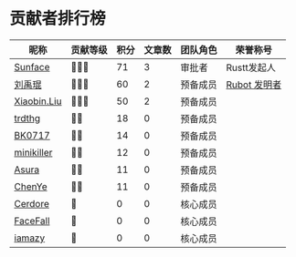 # 贡献者排行榜
| 昵称 | 贡献等级 | 积分 | 文章数 | 团队角色 | 荣誉称号 |
| --- | --- | --- | --- | --- | --- |
| [Sunface](https://github.com/sunface) | 🌟🌟🌟 | 71 | 3 | 审批者 | Rustt发起人 |
| [刘禹琨](https://github.com/mrxiaozhuox) | 🌟🌟🌟 | 60 | 2 | 预备成员 | [Rubot 发明者](https://github.com/studyrs/rubot) |
| [Xiaobin.Liu](https://github.com/lxbwolf) | 🌟🌟🌟 | 50 | 2 | 预备成员 |  |
| [trdthg](https://github.com/trdthg) | 🌟🌟 | 18 | 0 | 预备成员 |  |
| [BK0717](https://github.com/hyuuko) | 🌟🌟 | 14 | 0 | 预备成员 |  |
| [minikiller](https://github.com/minikiller) | 🌟🌟 | 12 | 0 | 预备成员 |  |
| [Asura](https://github.com/asur4s) | 🌟🌟 | 11 | 0 | 预备成员 |  |
| [ChenYe](https://github.com/Ch3nYe) | 🌟🌟 | 11 | 0 | 预备成员 |  |
| [Cerdore](https://github.com/Cerdore) | 🌟 | 0 | 0 | 核心成员 |  |
| [FaceFall](https://github.com/FaceFall) | 🌟 | 0 | 0 | 核心成员 |  |
| [iamazy](https://github.com/iamazy) | 🌟 | 0 | 0 | 核心成员 |  |
